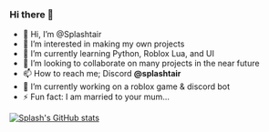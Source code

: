 ### Hi there 👋
- 👋 Hi, I’m @Splashtair
- 👀 I’m interested in making my own projects
- 🌱 I’m currently learning Python, Roblox Lua, and UI
- 💞️ I’m looking to collaborate on many projects in the near future
- 📫 How to reach me; Discord **@splashtair**
- 🔭 I’m currently working on a roblox game & discord bot
- ⚡ Fun fact: I am married to your mum...

[![Splash's GitHub stats](https://github-readme-stats.vercel.app/api?username=Splashtair&show_icons=true)](https://github.com/anuraghazra/github-readme-stats)
<!-- [![Splash's GitHub stats](https://github-readme-stats.vercel.app/api?username=Splashtair)](https://github.com/anuraghazra/github-readme-stats) -->
